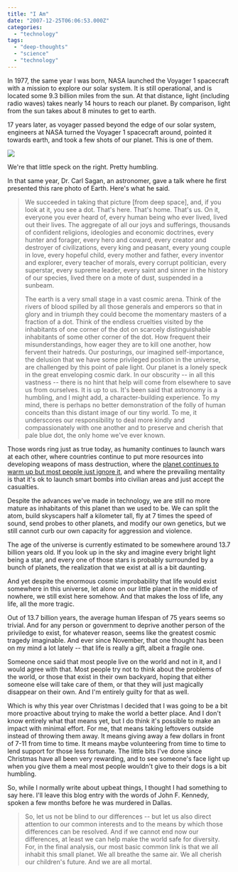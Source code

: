 ```yaml
---
title: "I Am"
date: "2007-12-25T06:06:53.000Z"
categories: 
  - "technology"
tags: 
  - "deep-thoughts"
  - "science"
  - "technology"
---
```


In 1977, the same year I was born, NASA launched the Voyager 1 spacecraft with a mission to explore our solar system. It is still operational, and is located some 9.3 billion miles from the sun. At that distance, light (including radio waves) takes nearly 14 hours to reach our planet. By comparison, light from the sun takes about 8 minutes to get to earth.

17 years later, as voyager passed beyond the edge of our solar system, engineers at NASA turned the Voyager 1 spacecraft around, pointed it towards earth, and took a few shots of our planet. This is one of them.

![](http://www.bigskyastroclub.org/images/pbd_sm.jpg)

We're that little speck on the right. Pretty humbling.

In that same year, Dr. Carl Sagan, an astronomer, gave a talk where he first presented this rare photo of Earth. Here's what he said.

> We succeeded in taking that picture \[from deep space\], and, if you look at it, you see a dot. That's here. That's home. That's us. On it, everyone you ever heard of, every human being who ever lived, lived out their lives. The aggregate of all our joys and sufferings, thousands of confident religions, ideologies and economic doctrines, every hunter and forager, every hero and coward, every creator and destroyer of civilizations, every king and peasant, every young couple in love, every hopeful child, every mother and father, every inventor and explorer, every teacher of morals, every corrupt politician, every superstar, every supreme leader, every saint and sinner in the history of our species, lived there on a mote of dust, suspended in a sunbeam.
> 
> The earth is a very small stage in a vast cosmic arena. Think of the rivers of blood spilled by all those generals and emperors so that in glory and in triumph they could become the momentary masters of a fraction of a dot. Think of the endless cruelties visited by the inhabitants of one corner of the dot on scarcely distinguishable inhabitants of some other corner of the dot. How frequent their misunderstandings, how eager they are to kill one another, how fervent their hatreds. Our posturings, our imagined self-importance, the delusion that we have some privileged position in the universe, are challenged by this point of pale light. Our planet is a lonely speck in the great enveloping cosmic dark. In our obscurity -- in all this vastness -- there is no hint that help will come from elsewhere to save us from ourselves. It is up to us. It's been said that astronomy is a humbling, and I might add, a character-building experience. To my mind, there is perhaps no better demonstration of the folly of human conceits than this distant image of our tiny world. To me, it underscores our responsibility to deal more kindly and compassionately with one another and to preserve and cherish that pale blue dot, the only home we've ever known.

Those words ring just as true today, as humanity continues to launch wars at each other, where countries continue to put more resources into developing weapons of mass destruction, where the [planet continues to warm up but most people just ignore it](http://news.bbc.co.uk/2/low/science/nature/6230731.stm), and where the prevailing mentality is that it's ok to launch smart bombs into civilian areas and just accept the casualties.

Despite the advances we've made in technology, we are still no more mature as inhabitants of this planet than we used to be. We can split the atom, build skyscapers half a kilometer tall, fly at 7 times the speed of sound, send probes to other planets, and modify our own genetics, but we still cannot curb our own capacity for aggression and violence.

The age of the universe is currently estimated to be somewhere around 13.7 billion years old. If you look up in the sky and imagine every bright light being a star, and every one of those stars is probably surrounded by a bunch of planets, the realization that we exist at all is a bit daunting.

And yet despite the enormous cosmic improbability that life would exist somewhere in this universe, let alone on our little planet in the middle of nowhere, we still exist here somehow. And that makes the loss of life, any life, all the more tragic.

Out of 13.7 billion years, the average human lifespan of 75 years seems so trivial. And for any person or government to deprive another person of the priviledge to exist, for whatever reason, seems like the greatest cosmic tragedy imaginable. And ever since November, that one thought has been on my mind a lot lately -- that life is really a gift, albeit a fragile one.

Someone once said that most people live on the world and not in it, and I would agree with that. Most people try not to think about the problems of the world, or those that exist in their own backyard, hoping that either someone else will take care of them, or that they will just magically disappear on their own. And I'm entirely guilty for that as well.

Which is why this year over Christmas I decided that I was going to be a bit more proactive about trying to make the world a better place. And I don't know entirely what that means yet, but I do think it's possible to make an impact with minimal effort. For me, that means taking leftovers outside instead of throwing them away. It means giving away a few dollars in front of 7-11 from time to time. It means maybe volunteering from time to time to lend support for those less fortunate. The little bits I've done since Christmas have all been very rewarding, and to see someone's face light up when you give them a meal most people wouldn't give to their dogs is a bit humbling.

So, while I normally write about upbeat things, I thought I had something to say here. I'll leave this blog entry with the words of John F. Kennedy, spoken a few months before he was murdered in Dallas.

> So, let us not be blind to our differences -- but let us also direct attention to our common interests and to the means by which those differences can be resolved. And if we cannot end now our differences, at least we can help make the world safe for diversity. For, in the final analysis, our most basic common link is that we all inhabit this small planet. We all breathe the same air. We all cherish our children's future. And we are all mortal.
